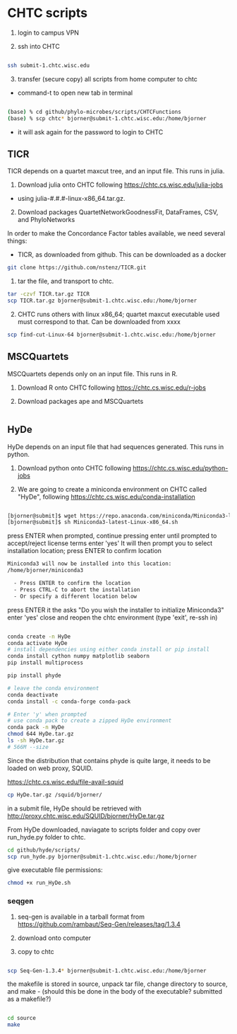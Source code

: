 # CHTC scripts

1. login to campus VPN 

2. ssh into CHTC

``` bash

ssh submit-1.chtc.wisc.edu

```

3. transfer (secure copy) all scripts from home computer to chtc
- command-t to open new tab in terminal
```bash

(base) % cd github/phylo-microbes/scripts/CHTCFunctions
(base) % scp chtc* bjorner@submit-1.chtc.wisc.edu:/home/bjorner
```
- it will ask again for the password to login to CHTC 

## TICR

TICR depends on a quartet maxcut tree, and an input file. This runs in julia.

1. Download julia onto CHTC following https://chtc.cs.wisc.edu/julia-jobs
- using julia-#.#.#-linux-x86_64.tar.gz.

2. Download packages QuartetNetworkGoodnessFit, DataFrames, CSV, and PhyloNetworks

In order to make the Concordance Factor tables available, we need several things:

- TICR, as downloaded from github. This can be downloaded as a docker

```bash 
git clone https://github.com/nstenz/TICR.git
```

 1. tar the file, and transport to chtc.

 ```bash
tar -czvf TICR.tar.gz TICR 
scp TICR.tar.gz bjorner@submit-1.chtc.wisc.edu:/home/bjorner

 ```

2. CHTC runs others with linux x86_64; quartet maxcut executable used must correspond to that. Can be downloaded from xxxx

```bash
scp find-cut-Linux-64 bjorner@submit-1.chtc.wisc.edu:/home/bjorner

```

## MSCQuartets

MSCQuartets depends only on an input file. This runs in R.

1. Download R onto CHTC following https://chtc.cs.wisc.edu/r-jobs

2. Download packages ape and MSCQuartets
```bash

```

## HyDe

HyDe depends on an input file that had sequences generated. This runs in python.

1. Download python onto CHTC following https://chtc.cs.wisc.edu/python-jobs

2. We are going to create a miniconda environment on CHTC called "HyDe", following https://chtc.cs.wisc.edu/conda-installation 

```bash

[bjorner@submit]$ wget https://repo.anaconda.com/miniconda/Miniconda3-latest-Linux-x86_64.sh
[bjorner@submit]$ sh Miniconda3-latest-Linux-x86_64.sh

```
press ENTER when prompted, continue pressing enter until prompted to accept/reject license terms
enter 'yes'
It will then prompt you to select installation location; press ENTER to confirm location

```bash
Miniconda3 will now be installed into this location:
/home/bjorner/miniconda3

  - Press ENTER to confirm the location
  - Press CTRL-C to abort the installation
  - Or specify a different location below
```
press ENTER
it the asks "Do you wish the installer to initialize Miniconda3"
enter 'yes'
close and reopen the chtc environment (type 'exit', re-ssh in)

```bash

conda create -n HyDe
conda activate HyDe
# install dependencies using either conda install or pip install
conda install cython numpy matplotlib seaborn 
pip install multiprocess

pip install phyde

```

```bash
# leave the conda environment
conda deactivate
conda install -c conda-forge conda-pack

# Enter 'y' when prompted
# use conda pack to create a zipped HyDe environment
conda pack -n HyDe
chmod 644 HyDe.tar.gz
ls -sh HyDe.tar.gz
# 566M --size
```

Since the distribution that contains phyde is quite large, it needs to be loaded on web proxy, SQUID.

https://chtc.cs.wisc.edu/file-avail-squid

```bash
cp HyDe.tar.gz /squid/bjorner/
```

in a submit file, HyDe should be retrieved with http://proxy.chtc.wisc.edu/SQUID/bjorner/HyDe.tar.gz

From HyDe downloaded, naviagate to scripts folder and copy over run_hyde.py folder to chtc.

```bash
cd github/hyde/scripts/
scp run_hyde.py bjorner@submit-1.chtc.wisc.edu:/home/bjorner

```

give executable file permissions: 


```bash
chmod +x run_HyDe.sh

```


### seqgen

1. seq-gen is available in a tarball format from https://github.com/rambaut/Seq-Gen/releases/tag/1.3.4

2. download onto computer

3. copy to chtc

```bash

scp Seq-Gen-1.3.4* bjorner@submit-1.chtc.wisc.edu:/home/bjorner

```

the makefile is stored in source, unpack tar file, change directory to source, and make - (should this be done in the body of the executable? submitted as a makefile?)

```bash

cd source
make
```



